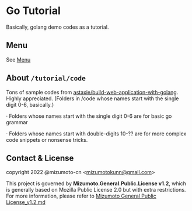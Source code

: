 # Go Tutorial

Basically, golang demo codes as a tutorial.

## Menu

See [Menu](/tutorial/preface.md)

## About `/tutorial/code`

Tons of sample codes from [astaxie/build-web-application-with-golang](https://github.com/astaxie/build-web-application-with-golang). Highly appreciated. (Folders in /code whose names start with the single digit 0-6, basically.)

· Folders whose names start with the single digit 0-6 are for basic go grammar

· Folders whose names start with double-digits 10-?? are for more complex code snippets or nonsense tricks.

## Contact & License

copyright 2022 @mizumoto-cn \<mizumotokunn@gmail.com\>

This project is governed by **Mizumoto.General.Public.License v1.2**, which is generally based on Mozilla Public License 2.0 but with extra restrictions. For more information, please refer to [Mizumoto General Public License_v1.2.md](/License/Mizumoto%20General%20Public%20License%20v1.2.md)
